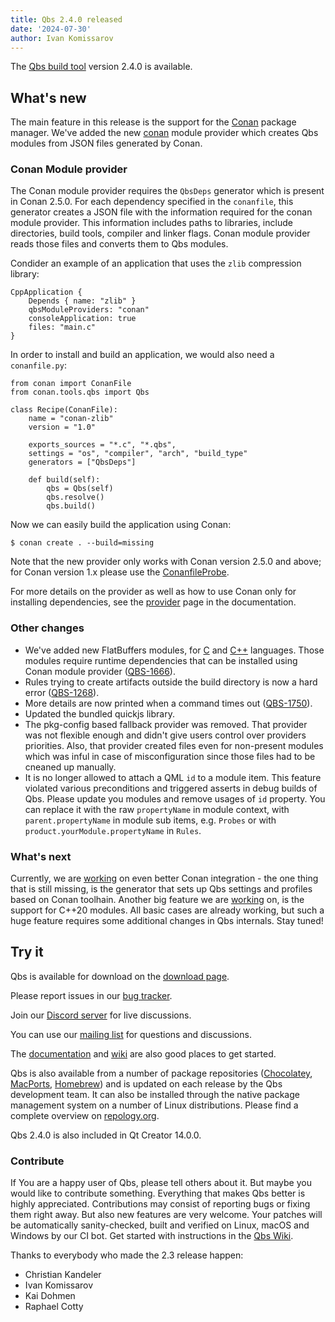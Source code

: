 ```yaml
---
title: Qbs 2.4.0 released
date: '2024-07-30'
author: Ivan Komissarov
---
```


The [Qbs build tool](http://qbs.io) version 2.4.0 is available.

## What's new

The main feature in this release is the support for the [Conan](https://conan.io) package
manager. We've added the new [conan](https://qbs.io//docs/qml-qbsmoduleproviders-conan/) module
provider which creates Qbs modules from JSON files generated by Conan.

<!--more-->

### Conan Module provider

The Conan module provider requires the `QbsDeps` generator which is present in Conan 2.5.0.
For each dependency specified in the `conanfile`, this generator creates a JSON file with
the information required for the conan module provider. This information includes paths to
libraries, include directories, build tools, compiler and linker flags.
Conan module provider reads those files and converts them to Qbs modules.

Condider an example of an application that uses the `zlib` compression library:
```
CppApplication {
    Depends { name: "zlib" }
    qbsModuleProviders: "conan"
    consoleApplication: true
    files: "main.c"
}
```

In order to install and build an application, we would also need a `conanfile.py`:
```
from conan import ConanFile
from conan.tools.qbs import Qbs

class Recipe(ConanFile):
    name = "conan-zlib"
    version = "1.0"

    exports_sources = "*.c", "*.qbs",
    settings = "os", "compiler", "arch", "build_type"
    generators = ["QbsDeps"]

    def build(self):
        qbs = Qbs(self)
        qbs.resolve()
        qbs.build()
```

Now we can easily build the application using Conan:
```
$ conan create . --build=missing
```

Note that the new provider only works with Conan version 2.5.0 and above; for Conan version 1.x
please use the [ConanfileProbe](http://localhost/~abbapoh/qbs-io//docs/qml-qbsprobes-conanfileprobe/).

For more details on the provider as well as how to use Conan only for installing dependencies,
see the [provider](https://qbs.io//docs/qml-qbsmoduleproviders-conan/) page in the documentation.

### Other changes
* We've added new FlatBuffers modules, for [C](https://qbs.io//docs/qml-qbsmodules-flatbuf-c/)
  and [C++](https://qbs.io//docs/qml-qbsmodules-flatbuf-cpp/) languages. Those modules require
  runtime dependencies that can be installed using Conan module provider
  ([QBS-1666](https://bugreports.qt.io/projects/QBS/issues/QBS-1666)).
* Rules trying to create artifacts outside the build directory is now a hard error
  ([QBS-1268](https://bugreports.qt.io/projects/QBS/issues/QBS-1268)).
* More details are now printed when a command times out
  ([QBS-1750](https://bugreports.qt.io/projects/QBS/issues/QBS-1750)).
* Updated the bundled quickjs library.
* The pkg-config based fallback provider was removed. That provider was not flexible enough and
  didn't give users control over providers priorities. Also, that provider created files
  even for non-present modules which was inful in case of misconfiguration since those files
  had to be cneaned up manually.
* It is no longer allowed to attach a QML `id` to a module item. This feature violated various
  preconditions and triggered asserts in debug builds of Qbs. Please update you modules and remove
  usages of `id` property. You can replace it with the raw `propertyName` in module context, with
  `parent.propertyName` in module sub items, e.g. `Probes` or with
  `product.yourModule.propertyName` in `Rules`.

### What's next

Currently, we are [working](https://github.com/conan-io/conan/pulls) on even better Conan
integration - the one thing that is still missing, is the generator that sets up Qbs settings
and profiles based on Conan toolhain.
Another big feature we are [working](https://codereview.qt-project.org/c/qbs/qbs/+/387822) on, is
the support for C++20 modules. All basic cases are already working, but such a huge feature
requires some additional changes in Qbs internals. Stay tuned!

## Try it

Qbs is available for download on the
[download page](https://download.qt.io/official_releases/qbs/2.4.0/).

Please report issues in our [bug tracker](https://bugreports.qt.io/browse/QBS/).

Join our [Discord server](https://discord.gg/zhMHvC5GNa) for live discussions.

You can use our [mailing list](https://lists.qt-project.org/mailman/listinfo/qbs) for questions
and discussions.

The [documentation](https://qbs.io/docs/index.html)
and [wiki](https://wiki.qt.io/Qbs) are also good places to get started.

Qbs is also available from a number of package repositories
([Chocolatey](https://chocolatey.org/packages/qbs),
[MacPorts](https://www.macports.org/ports.php?by=name&substr=qbs),
[Homebrew](https://formulae.brew.sh/formula/qbs)) and is updated on each
release by the Qbs development team. It can also be installed through
the native package management system on a number of Linux distributions.
Please find a complete overview on
[repology.org](https://repology.org/project/qbs/versions).

Qbs 2.4.0 is also included in Qt Creator 14.0.0.

### Contribute
If You are a happy user of Qbs, please tell others about it. But maybe you would
like to contribute something. Everything that makes Qbs better is highly
appreciated. Contributions may consist of reporting bugs or fixing them right
away. But also new features are very welcome. Your patches will be automatically
sanity-checked, built and verified on Linux, macOS and Windows by our CI bot.
Get started with instructions in the [Qbs Wiki](https://wiki.qt.io/Qbs).

Thanks to everybody who made the 2.3 release happen:

* Christian Kandeler
* Ivan Komissarov
* Kai Dohmen
* Raphael Cotty
